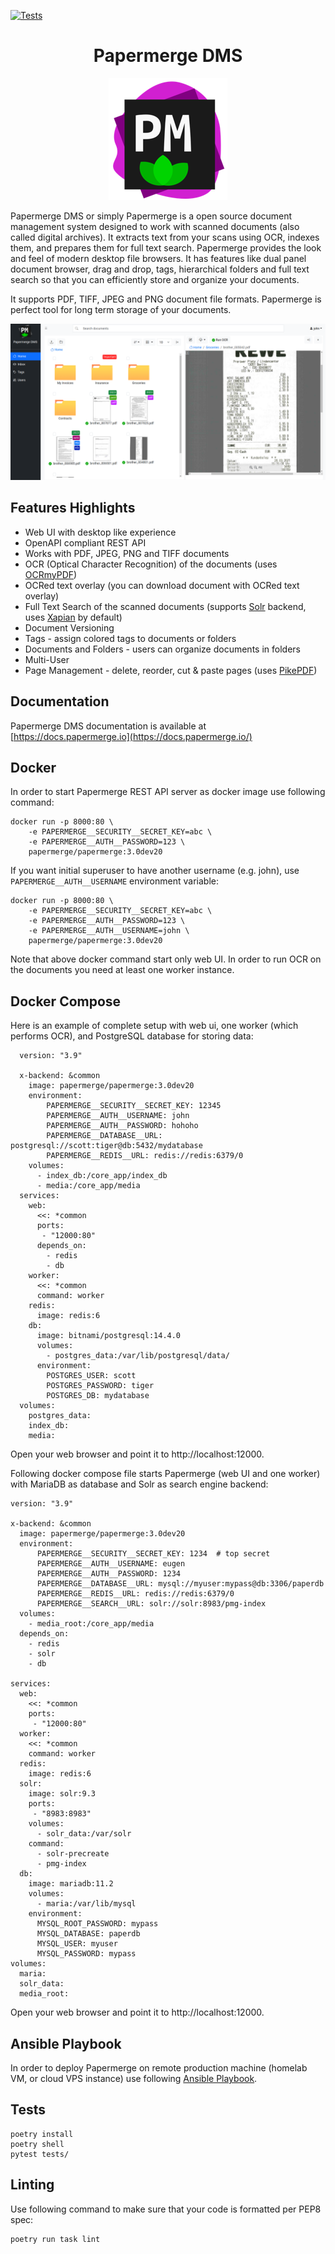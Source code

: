 [![Tests](https://github.com/papermerge/papermerge-core/actions/workflows/tests.yml/badge.svg)](https://github.com/papermerge/papermerge-core/actions/workflows/tests.yml)

<h1 align="center">Papermerge DMS</h1>

<p align="center">
<img src="./artwork/logo.png" />
</p>

Papermerge DMS or simply Papermerge is a open source document management system
designed to work with scanned documents (also called digital archives). It
extracts text from your scans using OCR, indexes
them, and prepares them for full text search. Papermerge provides the look and feel
of modern desktop file browsers. It has features like dual panel document
browser, drag and drop, tags, hierarchical folders and full text search so that
you can efficiently store and organize your documents.

It supports PDF, TIFF, JPEG and PNG document file formats.
Papermerge is perfect tool for long term storage of your documents.

<p align="center">
<img src="./artwork/papermerge3.png" />
</p>

## Features Highlights

* Web UI with desktop like experience
* OpenAPI compliant REST API
* Works with PDF, JPEG, PNG and TIFF documents
* OCR (Optical Character Recognition) of the documents (uses [OCRmyPDF](https://github.com/ocrmypdf/OCRmyPDF))
* OCRed text overlay (you can download document with OCRed text overlay)
* Full Text Search of the scanned documents (supports [Solr](https://solr.apache.org/) backend, uses [Xapian](https://getting-started-with-xapian.readthedocs.io/en/latest/) by default)
* Document Versioning
* Tags - assign colored tags to documents or folders
* Documents and Folders - users can organize documents in folders
* Multi-User
* Page Management - delete, reorder, cut & paste pages (uses [PikePDF](https://github.com/pikepdf/pikepdf))

## Documentation

Papermerge DMS documentation is available at [https://docs.papermerge.io](https://docs.papermerge.io/)

## Docker

In order to start Papermerge REST API server as docker image use following command:

    docker run -p 8000:80 \
        -e PAPERMERGE__SECURITY__SECRET_KEY=abc \
        -e PAPERMERGE__AUTH__PASSWORD=123 \
        papermerge/papermerge:3.0dev20


If you want initial superuser to have another username (e.g. john), use
`PAPERMERGE__AUTH__USERNAME` environment variable:

    docker run -p 8000:80 \
        -e PAPERMERGE__SECURITY__SECRET_KEY=abc \
        -e PAPERMERGE__AUTH__PASSWORD=123 \
        -e PAPERMERGE__AUTH__USERNAME=john \
        papermerge/papermerge:3.0dev20

Note that above docker command start only web UI. In order to run OCR on the documents you need at least one
worker instance.

## Docker Compose

Here is an example of complete setup with web ui, one worker (which performs OCR), and PostgreSQL database for
storing data:

      version: "3.9"

      x-backend: &common
        image: papermerge/papermerge:3.0dev20
        environment:
            PAPERMERGE__SECURITY__SECRET_KEY: 12345
            PAPERMERGE__AUTH__USERNAME: john
            PAPERMERGE__AUTH__PASSWORD: hohoho
            PAPERMERGE__DATABASE__URL: postgresql://scott:tiger@db:5432/mydatabase
            PAPERMERGE__REDIS__URL: redis://redis:6379/0
        volumes:
          - index_db:/core_app/index_db
          - media:/core_app/media
      services:
        web:
          <<: *common
          ports:
           - "12000:80"
          depends_on:
            - redis
            - db
        worker:
          <<: *common
          command: worker
        redis:
          image: redis:6
        db:
          image: bitnami/postgresql:14.4.0
          volumes:
            - postgres_data:/var/lib/postgresql/data/
          environment:
            POSTGRES_USER: scott
            POSTGRES_PASSWORD: tiger
            POSTGRES_DB: mydatabase
      volumes:
        postgres_data:
        index_db:
        media:

Open your web browser and point it to http://localhost:12000.

Following docker compose file starts Papermerge (web UI and one worker) with
MariaDB as database and Solr as search engine backend:

    version: "3.9"

    x-backend: &common
      image: papermerge/papermerge:3.0dev20
      environment:
          PAPERMERGE__SECURITY__SECRET_KEY: 1234  # top secret
          PAPERMERGE__AUTH__USERNAME: eugen
          PAPERMERGE__AUTH__PASSWORD: 1234
          PAPERMERGE__DATABASE__URL: mysql://myuser:mypass@db:3306/paperdb
          PAPERMERGE__REDIS__URL: redis://redis:6379/0
          PAPERMERGE__SEARCH__URL: solr://solr:8983/pmg-index
      volumes:
        - media_root:/core_app/media
      depends_on:
        - redis
        - solr
        - db

    services:
      web:
        <<: *common
        ports:
         - "12000:80"
      worker:
        <<: *common
        command: worker
      redis:
        image: redis:6
      solr:
        image: solr:9.3
        ports:
         - "8983:8983"
        volumes:
          - solr_data:/var/solr
        command:
          - solr-precreate
          - pmg-index
      db:
        image: mariadb:11.2
        volumes:
          - maria:/var/lib/mysql
        environment:
          MYSQL_ROOT_PASSWORD: mypass
          MYSQL_DATABASE: paperdb
          MYSQL_USER: myuser
          MYSQL_PASSWORD: mypass
    volumes:
      maria:
      solr_data:
      media_root:

Open your web browser and point it to http://localhost:12000.

## Ansible Playbook

In order to deploy Papermerge on remote production machine (homelab VM, or cloud VPS instance)
use following [Ansible Playbook](https://github.com/papermerge/ansible).


## Tests

    poetry install
    poetry shell
    pytest tests/

## Linting

Use following command to make sure that your code is formatted per PEP8 spec:

    poetry run task lint

